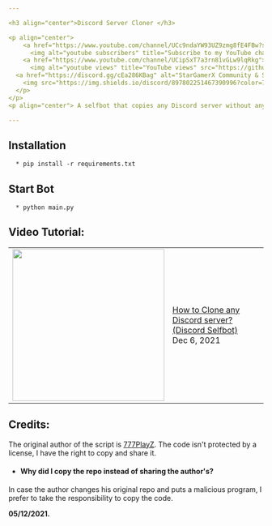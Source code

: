 ```yaml
---

<h3 align="center">Discord Server Cloner </h3>

<p align="center">
    <a href="https://www.youtube.com/channel/UCc9ndaYW93UZ9zmg8fE4FBw?sub_confirmation=1">
      <img alt="youtube subscribers" title="Subscribe to my YouTube channel" src="https://github-readme-youtube-stats.herokuapp.com/subscribers/index.php?id=UCc9ndaYW93UZ9zmg8fE4FBw&key=AIzaSyDvBOxP4M5Ygutbku6_3whU2YR6xV9KKV8&style=for-the-badge&color=red&labelColor=ce4630&label=Subscribers"/></a> 
    <a href="https://www.youtube.com/channel/UCipSxT7a3rn81vGLw9lqRkg">
      <img alt="youtube views" title="YouTube views" src="https://github-readme-youtube-stats.herokuapp.com/views/index.php?id=UCc9ndaYW93UZ9zmg8fE4FBw&key=AIzaSyDvBOxP4M5Ygutbku6_3whU2YR6xV9KKV8&label=View+Count&style=for-the-badge&color=blue&labelColor=0b689d"/></a>
  <a href="https://discord.gg/cEa286KBag" alt="StarGamerX Community & Support Server">
    <img src="https://img.shields.io/discord/897802251467390996?color=7289DA&labelColor=4a64bd&logo=discord&logoColor=white&style=for-the-badge"/></a>
  </p>
</p>
<p align="center"> A selfbot that copies any Discord server without any permissions. </p>

---
```


## Installation
```
  * pip install -r requirements.txt
```

## Start Bot
```
  * python main.py
```

## Video Tutorial:
<table><tr><td><a href="https://www.youtube.com/watch?v=ogifU7weUjA"><img width="300px" src="https://i.imgur.com/rOshltd.jpg"></a></td>
<td><a href="https://www.youtube.com/watch?v=ogifU7weUjA">How to Clone any Discord server? (Discord Selfbot)</a><br/>Dec 6, 2021</td></tr></table>


## Credits:

The original author of the script is [777PlayZ](https://github.com/777PlayZ "777PlayZ"). The code isn't protected by a license, I have the right to copy and share it.

- #### **Why did I copy the repo instead of sharing the author's?**
In case the author changes his original repo and puts a malicious program, I prefer to take the responsibility to copy the code.

**05/12/2021.**
